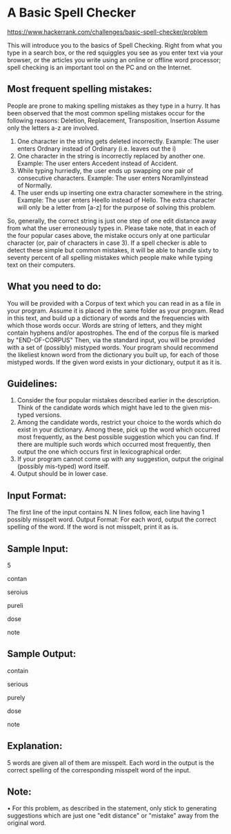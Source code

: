 # A Basic Spell Checker
https://www.hackerrank.com/challenges/basic-spell-checker/problem

This will introduce you to the basics of Spell Checking. Right from what you type in a search box, or the red squiggles you see as you enter text via your browser, or the articles you write using an online or offline word processor; spell checking is an important tool on the PC and on the Internet.

## Most frequent spelling mistakes:
People are prone to making spelling mistakes as they type in a hurry. It has been observed that the most common spelling mistakes occur for the following reasons: Deletion, Replacement, Transposition, Insertion Assume only the letters a-z are involved.

1.	One character in the string gets deleted incorrectly. Example: The user enters Ordnary instead of Ordinary (i.e. leaves out the i)
2.	One character in the string is incorrectly replaced by another one. Example: The user enters Accedent instead of Accident.
3.	While typing hurriedly, the user ends up swapping one pair of consecutive characters. Example: The user enters Noramllyinstead of Normally.
4.	The user ends up inserting one extra character somewhere in the string. Example: The user enters Heello instead of Hello. The extra character will only be a letter from [a-z] for the purpose of solving this problem.

So, generally, the correct string is just one step of one edit distance away from what the user erroneously types in.
Please take note, that in each of the four popular cases above, the mistake occurs only at one particular character (or, pair of characters in case 3).
If a spell checker is able to detect these simple but common mistakes, it will be able to handle sixty to seventy percent of all spelling mistakes which people make while typing text on their computers.

## What you need to do:
You will be provided with a Corpus of text which you can read in as a file in your program. Assume it is placed in the same folder as your program. Read in this text, and build up a dictionary of words and the frequencies with which those words occur. Words are string of letters, and they might contain hyphens and/or apostrophes. The end of the corpus file is marked by "END-OF-CORPUS"
Then, via the standard input, you will be provided with a set of (possibly) mistyped words.
Your program should recommend the likeliest known word from the dictionary you built up, for each of those mistyped words. If the given word exists in your dictionary, output it as it is.

## Guidelines:
1.	Consider the four popular mistakes described earlier in the description. Think of the candidate words which might have led to the given mis-typed versions.
2.	Among the candidate words, restrict your choice to the words which do exist in your dictionary. Among these, pick up the word which occurred most frequently, as the best possible suggestion which you can find. If there are multiple such words which occurred most frequently, then output the one which occurs first in lexicographical order.
3.	If your program cannot come up with any suggestion, output the original (possibly mis-typed) word itself.
4.	Output should be in lower case.


## Input Format:
The first line of the input contains N. N lines follow, each line having 1 possibly misspelt word.
Output Format:
For each word, output the correct spelling of the word. If the word is not misspelt, print it as is.
## Sample Input:
5

contan

seroius 

pureli

dose

note

## Sample Output:
contain

serious

purely

dose

note

## Explanation:
5 words are given all of them are misspelt. Each word in the output is the correct spelling of the corresponding misspelt word of the input.
## Note:
•	For this problem, as described in the statement, only stick to generating suggestions which are just one "edit distance" or "mistake" away from the original word.

